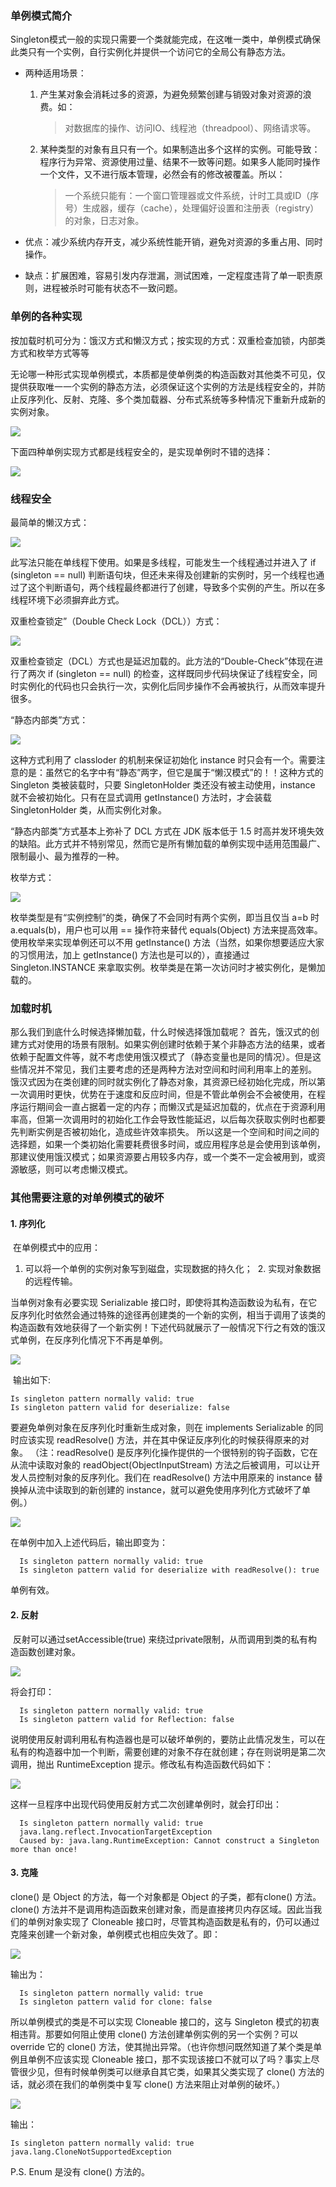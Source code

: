 
### 单例模式简介
Singleton模式一般的实现只需要一个类就能完成，在这唯一类中，单例模式确保此类只有一个实例，自行实例化并提供一个访问它的全局公有静态方法。

- 两种适用场景：

  1. 产生某对象会消耗过多的资源，为避免频繁创建与销毁对象对资源的浪费。如：
  
      >对数据库的操作、访问IO、线程池（threadpool）、网络请求等。
    
  2. 某种类型的对象有且只有一个。如果制造出多个这样的实例。可能导致：程序行为异常、资源使用过量、结果不一致等问题。如果多人能同时操作一个文件，又不进行版本管理，必然会有的修改被覆盖。所以：
  
      >一个系统只能有：一个窗口管理器或文件系统，计时工具或ID（序号）生成器，缓存（cache），处理偏好设置和注册表（registry）的对象，日志对象。
      
      
- 优点：减少系统内存开支，减少系统性能开销，避免对资源的多重占用、同时操作。
- 缺点：扩展困难，容易引发内存泄漏，测试困难，一定程度违背了单一职责原则，进程被杀时可能有状态不一致问题。


### 单例的各种实现

  按加载时机可分为：饿汉方式和懒汉方式；按实现的方式：双重检查加锁，内部类方式和枚举方式等等
  
  
  无论哪一种形式实现单例模式，本质都是使单例类的构造函数对其他类不可见，仅提供获取唯一一个实例的静态方法，必须保证这个实例的方法是线程安全的，并防止反序列化、反射、克隆、多个类加载器、分布式系统等多种情况下重新升成新的实例对象。
  
  ![](https://pic4.zhimg.com/v2-b04c81ebff931b81ec80d1894a2856b3_b.png)
  
  下面四种单例实现方式都是线程安全的，是实现单例时不错的选择：
  
  ![](https://pic1.zhimg.com/v2-92a90c4a221eea15469a9d02297ad544_b.jpg)
  
  
  ### 线程安全

   最简单的懒汉方式：
    
  ![](https://pic3.zhimg.com/v2-0adb474e4485a07da134b154dae5814a_b.png)
  
   此写法只能在单线程下使用。如果是多线程，可能发生一个线程通过并进入了 if (singleton == null) 判断语句块，但还未来得及创建新的实例时，另一个线程也通过了这个判断语句，两个线程最终都进行了创建，导致多个实例的产生。所以在多线程环境下必须摒弃此方式。
   
   双重检查锁定”（Double Check Lock（DCL））方式：
   
  ![](https://pic4.zhimg.com/v2-b32de456954f1b96ce7efe91a19b947f_b.png)
  
  双重检查锁定（DCL）方式也是延迟加载的。此方法的“Double-Check”体现在进行了两次 if (singleton == null) 的检查，这样既同步代码块保证了线程安全，同时实例化的代码也只会执行一次，实例化后同步操作不会再被执行，从而效率提升很多。
  
  
  
  “静态内部类”方式：
  
  ![](https://pic3.zhimg.com/v2-405dd38000c4fa31d46ebfbed6fc5672_b.png)
  
  这种方式利用了 classloder 的机制来保证初始化 instance 时只会有一个。需要注意的是：虽然它的名字中有“静态”两字，但它是属于“懒汉模式”的！！这种方式的 Singleton 类被装载时，只要 SingletonHolder 类还没有被主动使用，instance 就不会被初始化。只有在显式调用 getInstance() 方法时，才会装载 SingletonHolder 类，从而实例化对象。
  
  
  “静态内部类”方式基本上弥补了 DCL 方式在 JDK 版本低于 1.5 时高并发环境失效的缺陷。此方式并不特别常见，然而它是所有懒加载的单例实现中适用范围最广、限制最小、最为推荐的一种。
  
  枚举方式：
  
![](https://pic1.zhimg.com/v2-bdee77e646f24dd1c081105fb18b5010_b.png)
  
  枚举类型是有“实例控制”的类，确保了不会同时有两个实例，即当且仅当 a=b 时 a.equals(b)，用户也可以用 == 操作符来替代 equals(Object) 方法来提高效率。使用枚举来实现单例还可以不用 getInstance() 方法（当然，如果你想要适应大家的习惯用法，加上 getInstance() 方法也是可以的），直接通过 Singleton.INSTANCE 来拿取实例。枚举类是在第一次访问时才被实例化，是懒加载的。
  
  
### 加载时机  


  那么我们到底什么时候选择懒加载，什么时候选择饿加载呢？
    首先，饿汉式的创建方式对使用的场景有限制。如果实例创建时依赖于某个非静态方法的结果，或者依赖于配置文件等，就不考虑使用饿汉模式了（静态变量也是同的情况）。但是这些情况并不常见，我们主要考虑的还是两种方法对空间和时间利用率上的差别。
    饿汉式因为在类创建的同时就实例化了静态对象，其资源已经初始化完成，所以第一次调用时更快，优势在于速度和反应时间，但是不管此单例会不会被使用，在程序运行期间会一直占据着一定的内存；而懒汉式是延迟加载的，优点在于资源利用率高，但第一次调用时的初始化工作会导致性能延迟，以后每次获取实例时也都要先判断实例是否被初始化，造成些许效率损失。
    所以这是一个空间和时间之间的选择题，如果一个类初始化需要耗费很多时间，或应用程序总是会使用到该单例，那建议使用饿汉模式；如果资源要占用较多内存，或一个类不一定会被用到，或资源敏感，则可以考虑懒汉模式。

### 其他需要注意的对单例模式的破坏
 
 
 #### 1. 序列化
 
  在单例模式中的应用：
  
  1. 可以将一个单例的实例对象写到磁盘，实现数据的持久化；
  2. 实现对象数据的远程传输。
  
  当单例对象有必要实现 Serializable 接口时，即使将其构造函数设为私有，在它反序列化时依然会通过特殊的途径再创建类的一个新的实例，相当于调用了该类的构造函数有效地获得了一个新实例！下述代码就展示了一般情况下行之有效的饿汉式单例，在反序列化情况下不再是单例。
  
  ![](https://pic3.zhimg.com/v2-962f04b555fbf28f9d6670642aaee316_b.png)
  
  
  输出如下:
  
  ```
  Is singleton pattern normally valid: true
  Is singleton pattern valid for deserialize: false
  ```
 
  要避免单例对象在反序列化时重新生成对象，则在 implements Serializable 的同时应该实现 readResolve() 方法，并在其中保证反序列化的时候获得原来的对象。
  （注：readResolve() 是反序列化操作提供的一个很特别的钩子函数，它在从流中读取对象的 readObject(ObjectInputStream) 方法之后被调用，可以让开发人员控制对象的反序列化。我们在 readResolve() 方法中用原来的 instance 替换掉从流中读取到的新创建的 instance，就可以避免使用序列化方式破坏了单例。）
 
![](https://pic1.zhimg.com/v2-3a37dbaac59c2f38b863b5ff6243c690_b.png)

在单例中加入上述代码后，输出即变为：
```
  Is singleton pattern normally valid: true
  Is singleton pattern valid for deserialize with readResolve(): true
```
单例有效。


#### 2. 反射

  反射可以通过setAccessible(true) 来绕过private限制，从而调用到类的私有构造函数创建对象。
  
  ![](https://pic1.zhimg.com/v2-07fbf7ee17f1b8942ee1fa89c29e6f9c_b.png)
  
  将会打印：
  ```
    Is singleton pattern normally valid: true
    Is singleton pattern valid for Reflection: false
  ```
  说明使用反射调利用私有构造器也是可以破坏单例的，要防止此情况发生，可以在私有的构造器中加一个判断，需要创建的对象不存在就创建；存在则说明是第二次调用，抛出 RuntimeException 提示。修改私有构造函数代码如下：

![](https://pic2.zhimg.com/v2-36771fcc11d34c07ee91fbd303e86991_b.png)

这样一旦程序中出现代码使用反射方式二次创建单例时，就会打印出：
```
  Is singleton pattern normally valid: true
  java.lang.reflect.InvocationTargetException
  Caused by: java.lang.RuntimeException: Cannot construct a Singleton more than once!
```


#### 3. 克隆

  clone() 是 Object 的方法，每一个对象都是 Object 的子类，都有clone() 方法。clone() 方法并不是调用构造函数来创建对象，而是直接拷贝内存区域。因此当我们的单例对象实现了 Cloneable 接口时，尽管其构造函数是私有的，仍可以通过克隆来创建一个新对象，单例模式也相应失效了。即：
  
  ![](https://pic1.zhimg.com/v2-47ca692295019a3f87cddb290958f51c_b.png)
  
  
  输出为：
  ```
    Is singleton pattern normally valid: true
    Is singleton pattern valid for clone: false
   ```
  所以单例模式的类是不可以实现 Cloneable 接口的，这与 Singleton 模式的初衷相违背。那要如何阻止使用 clone() 方法创建单例实例的另一个实例？可以 override 它的 clone() 方法，使其抛出异常。（也许你想问既然知道了某个类是单例且单例不应该实现 Cloneable 接口，那不实现该接口不就可以了吗？事实上尽管很少见，但有时候单例类可以继承自其它类，如果其父类实现了 clone() 方法的话，就必须在我们的单例类中复写 clone() 方法来阻止对单例的破坏。）
  
  ![](https://pic2.zhimg.com/v2-1589fd90d7d56ff766186ed941bfec99_b.png)
  
  输出：
  ```
Is singleton pattern normally valid: true
java.lang.CloneNotSupportedException
```
P.S. Enum 是没有 clone() 方法的。
